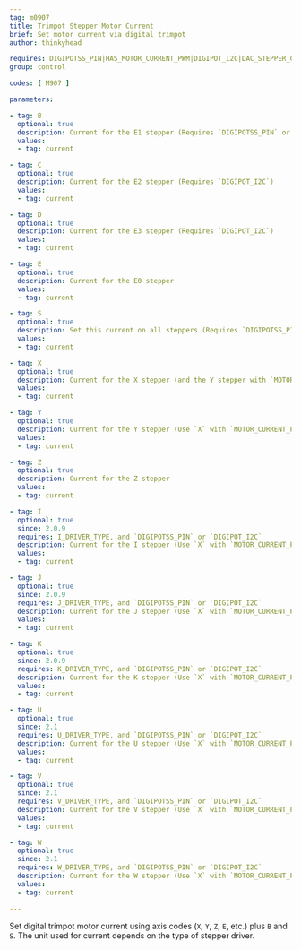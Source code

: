 ```yaml
---
tag: m0907
title: Trimpot Stepper Motor Current
brief: Set motor current via digital trimpot
author: thinkyhead

requires: DIGIPOTSS_PIN|HAS_MOTOR_CURRENT_PWM|DIGIPOT_I2C|DAC_STEPPER_CURRENT
group: control

codes: [ M907 ]

parameters:

- tag: B
  optional: true
  description: Current for the E1 stepper (Requires `DIGIPOTSS_PIN` or `DIGIPOT_I2C`)
  values:
  - tag: current

- tag: C
  optional: true
  description: Current for the E2 stepper (Requires `DIGIPOT_I2C`)
  values:
  - tag: current

- tag: D
  optional: true
  description: Current for the E3 stepper (Requires `DIGIPOT_I2C`)
  values:
  - tag: current

- tag: E
  optional: true
  description: Current for the E0 stepper
  values:
  - tag: current

- tag: S
  optional: true
  description: Set this current on all steppers (Requires `DIGIPOTSS_PIN` or `DAC_STEPPER_CURRENT`)
  values:
  - tag: current

- tag: X
  optional: true
  description: Current for the X stepper (and the Y stepper with `MOTOR_CURRENT_PWM_XY`)
  values:
  - tag: current

- tag: Y
  optional: true
  description: Current for the Y stepper (Use `X` with `MOTOR_CURRENT_PWM_XY`)
  values:
  - tag: current

- tag: Z
  optional: true
  description: Current for the Z stepper
  values:
  - tag: current

- tag: I
  optional: true
  since: 2.0.9
  requires: I_DRIVER_TYPE, and `DIGIPOTSS_PIN` or `DIGIPOT_I2C`
  description: Current for the I stepper (Use `X` with `MOTOR_CURRENT_PWM_XY`) (Requires `DIGIPOTSS_PIN` or `DIGIPOT_I2C`)
  values:
  - tag: current

- tag: J
  optional: true
  since: 2.0.9
  requires: J_DRIVER_TYPE, and `DIGIPOTSS_PIN` or `DIGIPOT_I2C`
  description: Current for the J stepper (Use `X` with `MOTOR_CURRENT_PWM_XY`) (Requires `DIGIPOTSS_PIN` or `DIGIPOT_I2C`)
  values:
  - tag: current

- tag: K
  optional: true
  since: 2.0.9
  requires: K_DRIVER_TYPE, and `DIGIPOTSS_PIN` or `DIGIPOT_I2C`
  description: Current for the K stepper (Use `X` with `MOTOR_CURRENT_PWM_XY`) (Requires `DIGIPOTSS_PIN` or `DIGIPOT_I2C`)
  values:
  - tag: current

- tag: U
  optional: true
  since: 2.1
  requires: U_DRIVER_TYPE, and `DIGIPOTSS_PIN` or `DIGIPOT_I2C`
  description: Current for the U stepper (Use `X` with `MOTOR_CURRENT_PWM_XY`) (Requires `DIGIPOTSS_PIN` or `DIGIPOT_I2C`)
  values:
  - tag: current

- tag: V
  optional: true
  since: 2.1
  requires: V_DRIVER_TYPE, and `DIGIPOTSS_PIN` or `DIGIPOT_I2C`
  description: Current for the V stepper (Use `X` with `MOTOR_CURRENT_PWM_XY`) (Requires `DIGIPOTSS_PIN` or `DIGIPOT_I2C`)
  values:
  - tag: current

- tag: W
  optional: true
  since: 2.1
  requires: W_DRIVER_TYPE, and `DIGIPOTSS_PIN` or `DIGIPOT_I2C`
  description: Current for the W stepper (Use `X` with `MOTOR_CURRENT_PWM_XY`) (Requires `DIGIPOTSS_PIN` or `DIGIPOT_I2C`)
  values:
  - tag: current

---
```


Set digital trimpot motor current using axis codes (`X`, `Y`, `Z`, `E`, etc.) plus `B` and `S`. The unit used for current depends on the type of stepper driver.
